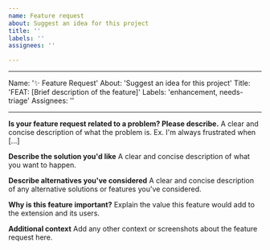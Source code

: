 ```yaml
---
name: Feature request
about: Suggest an idea for this project
title: ''
labels: ''
assignees: ''

---
```


---
Name: '✨ Feature Request'
About: 'Suggest an idea for this project'
Title: 'FEAT: [Brief description of the feature]'
Labels: 'enhancement, needs-triage'
Assignees: ''

---

**Is your feature request related to a problem? Please describe.**
A clear and concise description of what the problem is. Ex. I'm always frustrated when [...]

**Describe the solution you'd like**
A clear and concise description of what you want to happen.

**Describe alternatives you've considered**
A clear and concise description of any alternative solutions or features you've considered.

**Why is this feature important?**
Explain the value this feature would add to the extension and its users.

**Additional context**
Add any other context or screenshots about the feature request here.
